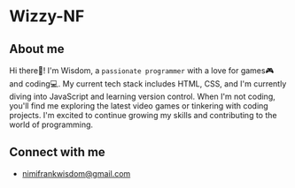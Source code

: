 # Wizzy-NF #

## About me 

Hi there👋! I'm Wisdom, a `passionate programmer` with a love for games🎮 and coding💻. My current tech stack includes HTML, CSS, and I'm currently diving into JavaScript and learning version control. When I'm not coding, you'll find me exploring the latest video games or tinkering with coding projects. I'm excited to continue growing my skills and contributing to the world of programming.

## Connect with me

- [nimifrankwisdom@gmail.com](mailto:nimifrankwisdom@gmail.com)